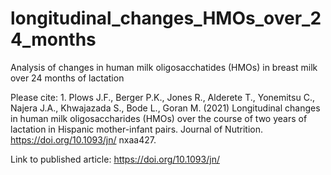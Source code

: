 # longitudinal_changes_HMOs_over_24_months
Analysis of changes in human milk oligosacchatides (HMOs) in breast milk over 24 months of lactation

Please cite: 1.	Plows J.F., Berger P.K., Jones R., Alderete T., Yonemitsu C., Najera J.A., Khwajazada S., Bode L., Goran M. (2021) Longitudinal changes in human milk oligosaccharides (HMOs) over the course of two years of lactation in Hispanic mother-infant pairs. Journal of Nutrition. https://doi.org/10.1093/jn/ nxaa427.

Link to published article: https://doi.org/10.1093/jn/
